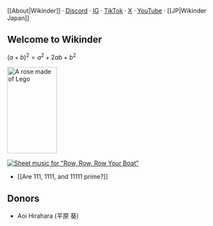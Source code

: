 [[About|Wikinder]] · [Discord](https://discord.gg/bgEXkwxnQp) · [IG](https://www.instagram.com/wikindergarten/) · [TikTok](https://www.tiktok.com/@wikinder) · [X](https://x.com/wikinder) · [YouTube](https://www.youtube.com/@wikinder) · [[JP|Wikinder Japan]]

## Welcome to Wikinder

$(a + b)^2 = a^2 + 2ab + b^2$

<img src="https://github.com/user-attachments/assets/785abd52-dea5-46f6-88a0-41dec4d6e7bc" alt="A rose made of Lego" width="115" height="200">

[![Sheet music for "Row, Row, Row Your Boat"](https://github.com/user-attachments/assets/fcc2eaa1-01cd-4c4f-b5d7-1efc7838a46c)](Music-notation-on-computers#row-row-row-your-boat)

* [[Are 111, 1111, and 11111 prime?]]

## Donors

* Aoi Hirahara (平原 葵)
